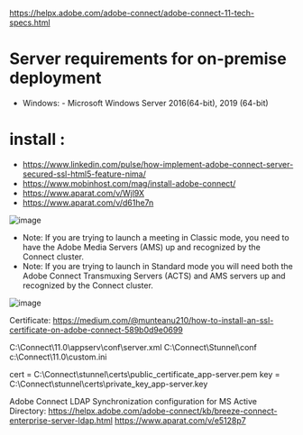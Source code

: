 
https://helpx.adobe.com/adobe-connect/adobe-connect-11-tech-specs.html
# Server requirements for on-premise deployment
   * Windows:
         - Microsoft Windows Server 2016(64-bit), 2019 (64-bit)

# install :
- https://www.linkedin.com/pulse/how-implement-adobe-connect-server-secured-ssl-html5-feature-nima/
- https://www.mobinhost.com/mag/install-adobe-connect/
- https://www.aparat.com/v/Wjl9X
- https://www.aparat.com/v/d61he7n

![image](https://github.com/user-attachments/assets/e8a2c23d-450d-4413-8b25-c166d39d5e1a)


* Note: If you are trying to launch a meeting in Classic mode, you need to have the Adobe Media Servers (AMS) up and recognized by the Connect cluster.
* Note: If you are trying to launch in Standard mode you will need both the Adobe Connect Transmuxing Servers (ACTS) and AMS servers up and recognized by the Connect cluster. 

![image](https://github.com/user-attachments/assets/6447c653-b33f-4146-ad13-e5f0bd4ac524)

Certificate:
https://medium.com/@munteanu210/how-to-install-an-ssl-certificate-on-adobe-connect-589b0d9e0699

C:\Connect\11.0\appserv\conf\server.xml
C:\Connect\Stunnel\conf
c:\Connect\11.0\custom.ini

cert = C:\Connect\stunnel\certs\public_certificate_app-server.pem
key = C:\Connect\stunnel\certs\private_key_app-server.key




Adobe Connect LDAP Synchronization configuration for MS Active Directory:
https://helpx.adobe.com/adobe-connect/kb/breeze-connect-enterprise-server-ldap.html
https://www.aparat.com/v/e5128p7
